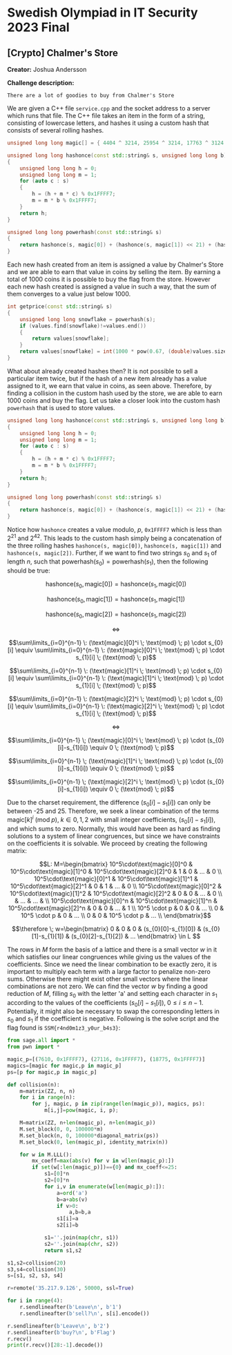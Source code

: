 # Swedish Olympiad in IT Security 2023 Final

## [Crypto] Chalmer's Store

**Creator:** Joshua Andersson

**Challenge description:**
```
There are a lot of goodies to buy from Chalmer's Store
```

We are given a C++ file `service.cpp` and the socket address to a server which runs that file. The C++ file takes an item in the form of a string, consisting of lowercase letters, and hashes it using a custom hash that consists of several rolling hashes. 

```cpp
unsigned long long magic[] = { 4404 ^ 3214, 25954 ^ 3214, 17763 ^ 3124 };

unsigned long long hashonce(const std::string& s, unsigned long long b)
{
	unsigned long long h = 0;
	unsigned long long m = 1;
	for (auto c : s)
	{
		h = (h + m * c) % 0x1FFFF7;
		m = m * b % 0x1FFFF7;
	}
	return h;
}

unsigned long long powerhash(const std::string& s)
{
	return hashonce(s, magic[0]) + (hashonce(s, magic[1]) << 21) + (hashonce(s, magic[2]) << 42);
}
```

Each new hash created from an item is assigned a value by Chalmer's Store and we are able to earn that value in coins by selling the item. By earning a total of 1000 coins it is possible to buy the flag from the store. However each new hash created is assigned a value in such a way, that the sum of them converges to a value just below 1000.

```cpp
int getprice(const std::string& s)
{
	unsigned long long snowflake = powerhash(s);
	if (values.find(snowflake)!=values.end())
	{
		return values[snowflake];
	}
	return values[snowflake] = int(1000 * pow(0.67, (double)values.size()));
}
```

What about already created hashes then? It is not possible to sell a particular item twice, but if the hash of a new item already has a value assigned to it, we earn that value in coins, as seen above. Therefore, by finding a collision in the custom hash used by the store, we are able to earn 1000 coins and buy the flag. Let us take a closer look into the custom hash `powerhash` that is used to store values. 

```cpp
unsigned long long hashonce(const std::string& s, unsigned long long b)
{
	unsigned long long h = 0;
	unsigned long long m = 1;
	for (auto c : s)
	{
		h = (h + m * c) % 0x1FFFF7;
		m = m * b % 0x1FFFF7;
	}
	return h;
}

unsigned long long powerhash(const std::string& s)
{
	return hashonce(s, magic[0]) + (hashonce(s, magic[1]) << 21) + (hashonce(s, magic[2]) << 42);
}
```

Notice how `hashonce` creates a value modulo, $p$,  `0x1FFFF7` which is less than $2^{21}$ and $2^{42}$. This leads to the custom hash simply being a concatenation of the three rolling hashes `hashonce(s, magic[0])`, `hashonce(s, magic[1])` and `hashonce(s, magic[2])`. Further, if we want to find two strings $s_{0}$ and $s_{1}$ of length $n$, such that $\text{powerhash}(s_{0})=\text{powerhash}(s_{1})$, then the following should be true:

```math
\text{hashonce}(s_{0}, \text{magic}[0])=\text{hashonce}(s_{1}, \text{magic}[0])
```

```math
\text{hashonce}(s_{0}, \text{magic}[1])=\text{hashonce}(s_{1}, \text{magic}[1])
```

```math
\text{hashonce}(s_{0}, \text{magic}[2])=\text{hashonce}(s_{1}, \text{magic}[2])
```

```math
\Leftrightarrow
```

```math
\sum\limits_{i=0}^{n-1} \: (\text{magic}[0]^i \; \text{mod} \; p) \cdot s_{0}[i] \equiv \sum\limits_{i=0}^{n-1} \: (\text{magic}[0]^i \; \text{mod} \; p) \cdot s_{1}[i] \; (\text{mod} \; p)
```

```math
\sum\limits_{i=0}^{n-1} \: (\text{magic}[1]^i \; \text{mod} \; p) \cdot s_{0}[i] \equiv \sum\limits_{i=0}^{n-1} \: (\text{magic}[1]^i \; \text{mod} \; p) \cdot s_{1}[i] \; (\text{mod} \; p)
```

```math
\sum\limits_{i=0}^{n-1} \: (\text{magic}[2]^i \; \text{mod} \; p) \cdot s_{0}[i] \equiv \sum\limits_{i=0}^{n-1} \: (\text{magic}[2]^i \; \text{mod} \; p) \cdot s_{1}[i] \; (\text{mod} \; p)
```

```math
\Leftrightarrow
```

```math
\sum\limits_{i=0}^{n-1} \; (\text{magic}[0]^i \; \text{mod} \; p) \cdot (s_{0}[i]-s_{1}[i]) \equiv 0 \; (\text{mod} \; p)
```

```math
\sum\limits_{i=0}^{n-1} \; (\text{magic}[1]^i \; \text{mod} \; p) \cdot (s_{0}[i]-s_{1}[i]) \equiv 0 \; (\text{mod} \; p)
```

```math
\sum\limits_{i=0}^{n-1} \; (\text{magic}[2]^i \; \text{mod} \; p) \cdot (s_{0}[i]-s_{1}[i]) \equiv 0 \; (\text{mod} \; p)
```

Due to the charset requirement, the difference $(s_{0}[i]-s_{1}[i])$ can only be between -25 and 25. Therefore, we seek a linear combination of the terms $`\text{magic}[k]^{i} \; (\text{mod} \; p), \; k \in {0, 1, 2}`$ with small integer coefficients, $(s_{0}[i]-s_{1}[i])$, and which sums to zero. Normally, this would have been as hard as finding solutions to a system of linear congruences, but since we have constraints on the coefficients it is solvable. We proceed by creating the following matrix:

```math
L: M=\begin{bmatrix}
    10^5\cdot\text{magic}[0]^0 & 10^5\cdot\text{magic}[1]^0 & 10^5\cdot\text{magic}[2]^0 & 1 & 0 & ... & 0 \\
    10^5\cdot\text{magic}[0]^1 & 10^5\cdot\text{magic}[1]^1 & 10^5\cdot\text{magic}[2]^1 & 0 & 1 & ... & 0 \\
    10^5\cdot\text{magic}[0]^2 & 10^5\cdot\text{magic}[1]^2 & 10^5\cdot\text{magic}[2]^2 & 0 & 0 & ... & 0 \\
                               &                     ... & ... & \\
    10^5\cdot\text{magic}[0]^n & 10^5\cdot\text{magic}[1]^n & 10^5\cdot\text{magic}[2]^n & 0 & 0 & ... & 1 \\
    10^5 \cdot p & 0 & 0 & ... \\
    0 & 10^5 \cdot p & 0 & ... \\
    0 & 0 & 10^5 \cdot p & ... \\

\end{bmatrix}
```

```math
\therefore \; 
w=\begin{bmatrix} 0 & 0 & 0 & (s_{0}[0]-s_{1}[0]) & (s_{0}[1]-s_{1}[1]) & (s_{0}[2]-s_{1}[2]) & ... \end{bmatrix} \in L 
```

The rows in $M$ form the basis of a lattice and there is a small vector $w$ in it which satisfies our linear congruences while giving us the values of the coefficients. Since we need the linear combination to be exactly zero, it is important to multiply each term with a large factor to penalize non-zero sums. Otherwise there might exist other small vectors where the linear combinations are not zero. We can find the vector $w$ by finding a good reduction of $M$, filling $s_{0}$ with the letter 'a' and setting each character in $s_{1}$ according to the values of the coefficients $`(s_{0}[i]-s_{1}[i]), \; 0 \leq i \leq n-1`$. Potentially, it might also be necessary to swap the corresponding letters in $s_{0}$ and $s_{1}$ if the coefficient is negative. Following is the solve script and the flag found is `SSM{r4nd0m1z3_y0ur_b4s3}`: 

```python
from sage.all import *
from pwn import *

magic_p=[(7610, 0x1FFFF7), (27116, 0x1FFFF7), (18775, 0x1FFFF7)]
magics=[magic for magic,p in magic_p]
ps=[p for magic,p in magic_p]

def collision(n):
    m=matrix(ZZ, n, n)
    for i in range(n):
        for j, magic, p in zip(range(len(magic_p)), magics, ps):
            m[i,j]=pow(magic, i, p);

    M=matrix(ZZ, n+len(magic_p), n+len(magic_p))
    M.set_block(0, 0, 100000*m)
    M.set_block(n, 0, 100000*diagonal_matrix(ps))
    M.set_block(0, len(magic_p), identity_matrix(n))

    for w in M.LLL():
        mx_coeff=max(abs(v) for v in w[len(magic_p):])
        if set(w[:len(magic_p)])=={0} and mx_coeff<=25:
            s1=[0]*n
            s2=[0]*n
            for i,v in enumerate(w[len(magic_p):]):
                a=ord('a')
                b=a+abs(v)
                if v>0:
                    a,b=b,a
                s1[i]=a
                s2[i]=b

            s1=''.join(map(chr, s1))
            s2=''.join(map(chr, s2))
            return s1,s2

s1,s2=collision(20)
s3,s4=collision(30)
s=[s1, s2, s3, s4]

r=remote('35.217.9.126', 50000, ssl=True)

for i in range(4):
    r.sendlineafter(b'Leave\n', b'1')
    r.sendlineafter(b'sell?\n', s[i].encode()) 

r.sendlineafter(b'Leave\n', b'2')
r.sendlineafter(b'buy?\n', b'Flag')
r.recv()
print(r.recv()[28:-1].decode())
```
